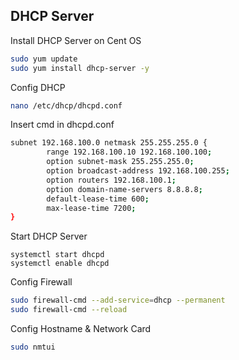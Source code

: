 
## DHCP Server
Install DHCP Server on Cent OS
```bash
sudo yum update
sudo yum install dhcp-server -y
```
Config DHCP
```bash
nano /etc/dhcp/dhcpd.conf
```
Insert cmd in dhcpd.conf
```bash
subnet 192.168.100.0 netmask 255.255.255.0 {
        range 192.168.100.10 192.168.100.100;
        option subnet-mask 255.255.255.0;
        option broadcast-address 192.168.100.255;
        option routers 192.168.100.1;
        option domain-name-servers 8.8.8.8;
        default-lease-time 600;
        max-lease-time 7200;
}
```
Start DHCP Server
```bashnmc
systemctl start dhcpd
systemctl enable dhcpd
```
Config Firewall
```bash
sudo firewall-cmd --add-service=dhcp --permanent
sudo firewall-cmd --reload
```
Config Hostname & Network Card
```bash
sudo nmtui
```
